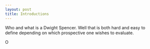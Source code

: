 ```yaml
---
layout: post
title: Introductions
---
```

Who and what is a Dwight Spencer. Well that is both hard and easy to define depending on which prospective one wishes to evaluate.

  
O